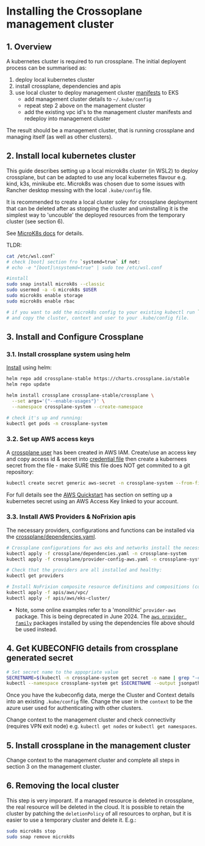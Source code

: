 # Installing the Crossoplane management cluster #

## 1. Overview ##

A kubernetes cluster is required to run crossplane. The initial deployent process can be summarised as:

1. deploy local kubernetes cluster
2. install crossplane, dependencies and apis
3. use local cluster to deploy management cluster [manifests](./it-ops-cluster/it-ops-cluster.yaml) to EKS
    - add management cluster details to `~/.kube/config`
    - repeat step 2 above on the management cluster 
    - add the existing vpc id's to the management cluster manifests and redeploy into management cluster

The result should be a management cluster, that is running crossplane and managing itself (as well as other clusters).

## 2. Install local kubernetes cluster ##

This guide describes setting up a local microk8s cluster (in WSL2) to deploy crossplane, but can be adapted to use any local kubernetes flavour e.g. kind, k3s, minikube etc. Microk8s was chosen due to some issues with Rancher desktop messing with the local `.kube/config` file.

It is recommended to create a local cluster soley for crossplane deployment that can be deleted after as stopping the cluster and uninstalling it is the simplest way to 'uncouble' the deployed resources from the temporary cluster (see section 6).

See [MicroK8s docs](https://microk8s.io/docs/install-wsl2) for details. 

TLDR:

```bash
cat /etc/wsl.conf` 
# check [boot] section fro `systemd=true` if not:
# echo -e "[boot]\nsystemd=true" | sudo tee /etc/wsl.conf

#install
sudo snap install microk8s --classic
sudo usermod -a -G microk8s $USER
sudo microk8s enable storage
sudo microk8s enable rbac

# if you want to add the microk8s config to your existing kubectl run `sudo microk8s config`
# and copy the cluster, context and user to your .kube/config file.
```

## 3. Install and Configure Crossplane ##

### 3.1. Install crossplane system using helm ###

[Install](https://docs.crossplane.io/latest/software/install/) using helm:

```bash
helm repo add crossplane-stable https://charts.crossplane.io/stable
helm repo update

helm install crossplane crossplane-stable/crossplane \
  --set args='{"--enable-usages"}' \
  --namespace crossplane-system --create-namespace

# check it's up and running:
kubectl get pods -n crossplane-system
```

### 3.2. Set up AWS access keys ###

A [crossplane user](https://us-east-1.console.aws.amazon.com/iam/home?region=eu-west-1#/users/details/crossplane-test?section=permissions) has been created in AWS IAM. Create/use an access key and copy access id & secret into [credential file](./aws-credentials.txt) then create a kubernees secret from the file - make SURE this file does NOT get commited to a git repository:

```bash
kubectl create secret generic aws-secret -n crossplane-system --from-file=creds=./aws-credentials.txt
```

For full details see the [AWS Quickstart](https://docs.crossplane.io/latest/getting-started/provider-aws/) has section on setting up a kubernetes secret using an AWS Access Key linked to your account.

### 3.3. Install AWS Providers & NoFrixion apis ###

The necessary providers, configurations and functions can be installed via the [crossplane/dependencies.yaml](./crossplane/dependencies.yaml).

```bash
# Crossplane configurations for aws eks and networks install the necessary providers and functions.
kubectl apply -f crossplane/dependencies.yaml -n crossplane-system
kubectl apply -f crossplane/provider-config-aws.yaml -n crossplane-system

# Check that the providers are all installed and healthy:
kubectl get providers

# Install NoFrixion composite resource definitions and compositions (could package these at some point)
kubectl apply -f apis/aws/vpc/
kubectl apply -f apis/aws/eks-cluster/
```

* Note, some online examples refer to a 'monolithic' `provider-aws` package. This is being deprecated in June 2024. The [`aws provider family`](https://marketplace.upbound.io/providers/upbound/provider-family-aws) packages installed by using the dependencies file above should be used instead. 

## 4. Get KUBECONFIG details from crossplane generated secret ##

```bash
# Set secret name to the appopriate value 
SECRETNAME=$(kubectl -n crossplane-system get secret -o name | grep "-eks-cluster-auth")
kubectl --namespace crossplane-system get $SECRETNAME --output jsonpath="{.data.kubeconfig}" | base64 -d >kubeconfig.txt
```

Once you have the kubeconfig data, merge the Cluster and Context details into an existing `.kube/config` file. Change the user in the `context` to be the azure user used for authenticating with other clusters.

Change context to the management cluster and check connectivity (requires VPN exit node) e.g. `kubectl get nodes` or `kubectl get namespaces`.

## 5. Install crossplane in the management cluster ##

Change context to the management cluster and complete all steps in section 3 on the management cluster.

## 6. Removing the local cluster ##

This step is very imporant. If a managed resource is deleted in crossplane, the real resource will be deleted in the cloud. It is possible to retain the cluster by patching the `deletionPolicy` of all resources to orphan, but it is easier to use a temporary cluster and delete it. E.g.:

```bash
sudo microk8s stop
sudo snap remove microk8s
```
